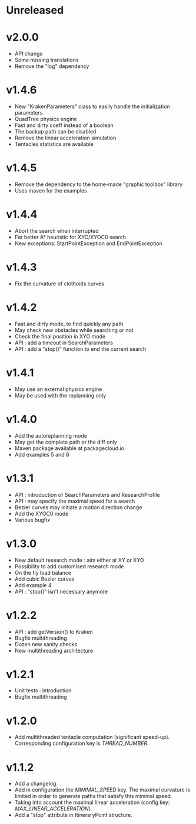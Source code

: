 # Unreleased

# v2.0.0
- API change
- Some missing translations
- Remove the "log" dependency

# v1.4.6
- New "KrakenParameters" class to easily handle the initialization parameters
- QuadTree physics engine
- Fast and dirty coeff instead of a boolean
- The backup path can be disabled
- Remove the linear acceleration simulation
- Tentacles statistics are available

# v1.4.5
- Remove the dependency to the home-made "graphic toolbox" library
- Uses maven for the examples

# v1.4.4
- Abort the search when interrupted
- Far better A* heuristic for XYO/XYOC0 search
- New exceptions: StartPointException and EndPointException

# v1.4.3
- Fix the curvature of clothoids curves

# v1.4.2
- Fast and dirty mode, to find quickly any path
- May check new obstacles while searching or not
- Check the final position in XYO mode
- API : add a timeout in SearchParameters
- API : add a "stop()" function to end the current search

# v1.4.1
- May use an external physics engine
- May be used with the replanning only

# v1.4.0
- Add the autoreplanning mode
- May get the complete path or the diff only
- Maven package available at packagecloud.io
- Add examples 5 and 6

# v1.3.1
- API : introduction of SearchParameters and ResearchProfile
- API : may specify the maximal speed for a search
- Bezier curves may initiate a motion direction change
- Add the XYOC0 mode
- Various bugfix

# v1.3.0
- New default research mode : aim either at XY or XYO
- Possibility to add customised research mode
- On the fly load balance
- Add cubic Bezier curves
- Add example 4
- API : "stop()" isn't necessary anymore

# v1.2.2
- API : add getVersion() to Kraken
- Bugfix multithreading
- Dozen new sanity checks
- New multithreading architecture

# v1.2.1
- Unit tests : introduction
- Bugfix multithreading

# v1.2.0
- Add multithreaded tentacle computation (significant speed-up). Corresponding configuration key is *THREAD_NUMBER*.

# v1.1.2
- Add a changelog.
- Add in configuration the *MINIMAL_SPEED* key. The maximal curvature is limited in order to generate paths that satisfy this minimal speed.
- Taking into account the maximal linear acceleration (config key: *MAX_LINEAR_ACCELERATION*).
- Add a "stop" attribute in ItineraryPoint structure.
